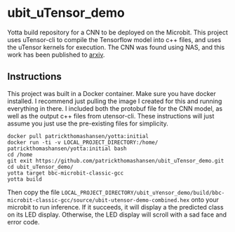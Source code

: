# ubit\_uTensor\_demo

Yotta build repository for a CNN to be deployed on the Microbit. This project uses uTensor-cli to compile the Tensorflow model into c++ files, and uses the uTensor kernels for execution. The CNN was found using NAS, and this work has been published to [arxiv](https://arxiv.org/abs/1905.12107).

## Instructions

This project was built in a Docker container. Make sure you have docker installed. I recommend just pulling the image I created for this and running everything in there. I included both the protobuf file for the CNN model, as well as the output c++ files from utensor-cli. These instructions will just assume you just use the pre-existing files for simplicity.

```
docker pull patrickthomashansen/yotta:initial
docker run -ti -v LOCAL_PROJECT_DIRECTORY:/home/ patrickthomashansen/yotta:initial bash
cd /home
git exit https://github.com/patrickthomashansen/ubit_uTensor_demo.git
cd ubit_uTensor_demo/
yotta target bbc-microbit-classic-gcc
yotta build
```

Then copy the file `LOCAL_PROJECT_DIRECTORY/ubit_uYensor_demo/build/bbc-microbit-classic-gcc/source/ubit-utensor-demo-combined.hex` onto your microbit to run inference. If it succeeds, it will display a the predicted class on its LED display. Otherwise, the LED display will scroll with a sad face and error code.
